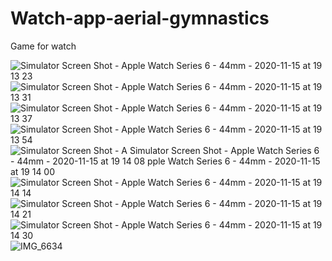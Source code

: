 # Watch-app-aerial-gymnastics
Game for watch

![Simulator Screen Shot - Apple Watch Series 6 - 44mm - 2020-11-15 at 19 13 23](https://user-images.githubusercontent.com/91852271/136473293-a37fa997-6903-4445-b15c-0ce0f17da086.png)
![Simulator Screen Shot - Apple Watch Series 6 - 44mm - 2020-11-15 at 19 13 31](https://user-images.githubusercontent.com/91852271/136473298-d1b76e01-1f08-4bec-8c78-ebfb0756b7c1.png)
![Simulator Screen Shot - Apple Watch Series 6 - 44mm - 2020-11-15 at 19 13 37](https://user-images.githubusercontent.com/91852271/136473301-d53c81dc-bbf7-4cd9-a809-84aee6517c26.png)
![Simulator Screen Shot - Apple Watch Series 6 - 44mm - 2020-11-15 at 19 13 54](https://user-images.githubusercontent.com/91852271/136473331-fb54ab40-253f-4cb3-9964-116c3ce44fe7.png)
![Simulator Screen Shot - A
![Simulator Screen Shot - Apple Watch Series 6 - 44mm - 2020-11-15 at 19 14 08](https://user-images.githubusercontent.com/91852271/136473341-d2a5ecd8-02f7-45c6-baec-8926a43d32cb.png)
pple Watch Series 6 - 44mm - 2020-11-15 at 19 14 00](https://user-images.githubusercontent.com/91852271/136473334-acd50743-f959-41fe-bafa-a2b61970350d.png)
![Simulator Screen Shot - Apple Watch Series 6 - 44mm - 2020-11-15 at 19 14 14](https://user-images.githubusercontent.com/91852271/136473345-3622ef1b-b81f-4339-b4cd-0ef63372d5c2.png)
![Simulator Screen Shot - Apple Watch Series 6 - 44mm - 2020-11-15 at 19 14 21](https://user-images.githubusercontent.com/91852271/136473352-d8afdb9d-fd0e-4ca4-a14f-be87b3da0038.png)
![Simulator Screen Shot - Apple Watch Series 6 - 44mm - 2020-11-15 at 19 14 30](https://user-images.githubusercontent.com/91852271/136473356-34247cc5-050f-4c2e-8c8e-3e7386878ebd.png)
![IMG_6634](https://user-images.githubusercontent.com/91852271/136474008-77800399-f623-4eec-a8d9-8c175755e01d.PNG)
